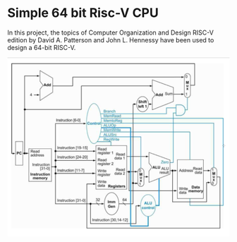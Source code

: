 # Simple 64 bit Risc-V CPU

In this project, the topics of Computer Organization and Design RISC-V edition by David A. Patterson and John L. Hennessy have been used to design a 64-bit RISC-V.

<img src="risc_v_design.png"
     alt="risc_v_design"
     style="float: left; margin-right: 10px;" />